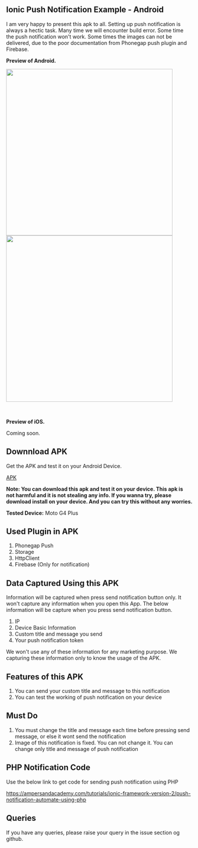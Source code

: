 ## Ionic Push Notification Example - Android

I am very happy to present this apk to all. Setting up push notification is always a hectic task. Many time we will encounter build error. Some time the push notification won't work. Some times the images can not be delivered, due to the poor documentation from Phonegap push plugin and Firebase.

<b>Preview of Android.</b>
<p>
<img src="https://github.com/bharathirajatut/ionic4/blob/master/push-notification-android-example/sc1.jpg" height="450px">
<img src="https://github.com/bharathirajatut/ionic4/blob/master/push-notification-android-example/sc2.jpg" height="450px">
</p>
<br>

<b>Preview of iOS.</b>

Coming soon.

## Downnload APK

Get the APK and test it on your Android Device.

<a href="https://github.com/bharathirajatut/ionic4/blob/master/push-notification-android-example/app-debug.apk">APK</a>

<b>Note: You can download this apk and test it on your device. This apk is not harmful and it is not stealing any info. 
If you wanna try, please download install on your device. And you can try this without any worries.</b>

<b>Tested Device:</b>
Moto G4 Plus

## Used Plugin in APK

1. Phonegap Push 
2. Storage
3. HttpClient
4. Firebase (Only for notification)

## Data Captured Using this APK

Information will be captured when press send notification button only. It won't capture any information when you open this App. The below information will be capture when you press send notification button.

1. IP
2. Device Basic Information
3. Custom title and message you send
4. Your push notification token

We won't use any of these information for any marketing purpose. We capturing these information only to know the usage of the APK.

## Features of this APK

1. You can send your custom title and message to this notification
2. You can test the working of push notification on your device

## Must Do  
1. You must change the title and message each time before pressing send message, or else it wont send the notification
2. Image of this notification is fixed. You can not change it. You can change only title and message of push notification

## PHP Notification Code

Use the below link to get code for sending push notification using PHP

https://ampersandacademy.com/tutorials/ionic-framework-version-2/push-notification-automate-using-php

## Queries

If you have any queries, please raise your query in the issue section og github.
